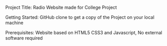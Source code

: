 Project Title: 
Radio Website made for College Project

Getting Started: 
GitHub clone to get a copy of the Project on your local machine

Prerequisites: 
Website based on HTML5 CSS3 and Javascript, No external software required

